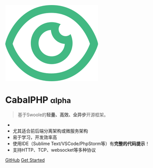 <!-- _coverpage.md -->

![logo](/../../_media/icon.svg)

# CabalPHP <small>&alpha;lpha</small>

> 基于Swoole的**轻量、高效、全异步**开源框架。

* 
* 尤其适合前后端分离架构或微服务架构
* 易于学习，开发效率高
* 使用IDE（Sublime Text/VSCode/PhpStorm等）有**完整的代码提示**！
* 支持HTTP、TCP、websocket等多种协议

[GitHub](https://github.com/cabalphp/skeleton/)
[Get Started](/quickstart.md)
